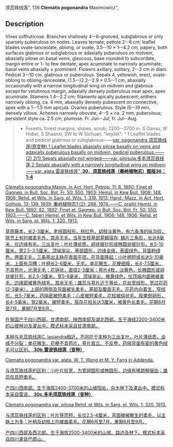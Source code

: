 须蕊铁线莲",
136.**Clematis pogonandra** Maximowicz",

## Description
Vines suffruticose. Branches shallowly 4--6-grooved, subglabrous or only sparsely puberulous on nodes. Leaves ternate; petiole 2--6 cm; leaflet blades ovate-lanceolate, oblong, or ovate, 3.5--10 × 1--4.2 cm, papery, both surfaces glabrous or subglabrous or adaxially puberulous on midvein, abaxially pilose on basal veins, glaucous, base rounded to subcordate, margin entire or 1- to few dentate, apex acuminate to narrowly acuminate; basal veins abaxially ± prominent. Flowers axillary, solitary, 2--3 cm in diam. Pedicel 3--10 cm, glabrous or puberulous. Sepals 4, yellowish, erect, ovate-oblong to oblong-lanceolate, (1.5--)2.2--2.9 × 0.5--1 cm, abaxially occasionally with a narrow longitudinal wing on midvein and glabrous except for velutinous margin, adaxially densely puberulous near apex, apex acuminate. Stamens 1.4--2.2 cm; filaments apically pubescent; anthers narrowly oblong, ca. 4 mm, abaxially densely pubescent on connective, apex with a 1--1.5 mm apicula. Ovaries puberulous. Style (5--)9 mm, densely villous. Achenes narrowly obovate, 4--5 × ca. 2 mm, puberulous; persistent style ca. 2.5 cm, plumose. Fl. Jun--Jul, fr. Jul--Aug.

> * Forests, forest margins, slopes, scrub; 2200--3700 m. S Gansu, W Hubei, S Shaanxi, SW to W Sichuan.
  "keylist": "
1 Leaflet blades and pedicel glabrous or subglabrous——<a href='/info/Clematis pogonandra var. pogonandra?t=foc'>var. pogonandra 须蕊铁线莲(原变种)
1 Leaflet blades abaxially pilose basally on veins and adaxially puberulous basally on midvein, pedicel puberulous.——(2)
2(1) Sepals abaxially not winged——<a href='/info/Clematis pogonandra var. pilosula?t=foc'>var. pilosula 多毛须蕊铁线莲
2 Sepals abaxially with a narrowly longitudinal wing on midvein——<a href='/info/Clematis pogonandra var. alata?t=foc'>var. alata 雷波铁线莲",
**30．须蕊铁线莲（秦岭植物志）图版36：1-4**

Clematis pogonandra Maxim. in Act. Hort. Petrop. 11: 8. 1890; Finet et Gagnep. in Bull. Soc. Bot. Fr. 50: 550. 1903; Hemsl. in Kew Bull. 1906: 148. 1906; Rehd. et Wils. in Sarg. pl. Wils. 1: 319. 1913; Hand.-Mazz. in Act. Hort. Gothob. 13: 139. 1939; 秦岭植物志1 (2): 288. 1974.——C. prattii Hemsl. in Kew Bull. 1892: 82. 1892; Finet et. Gagnep. in Bull. Soc. Bot. Fr. 50: 550. 1903.——C. faberi Hemsl. et Wils. in Kew Bull. 1906: 148. 1906; Rehd. et Wils. in Sarg. pl. Wils. 1: 320. 1913.

草质藤本，长2-3厘米。老枝圆柱形，棕红色，幼枝淡黄色，有六条浅的纵沟纹，除节上有时被柔毛外，其余无毛，当年生枝基部芽鳞宿存; 鳞片三角形，长达8毫米，仅边缘有毛。三出复叶；叶片薄纸质，卵状披针形或椭圆状披针形，长5-10厘米，宽2.5-3.5厘米，顶端渐尖，基部圆形，边缘全缘，表面绿色，背面粉绿色，两面无毛，三条基出主脉在表面平坦，在背面隆起；小叶柄短或长达5-10毫米，上面有沟槽；叶柄长2-6厘米，无毛。单花腋生，花梗细瘦，长4-7.5厘米，不具苞片，光滑无毛；花钟状，直径2-3厘米；萼片4枚，淡黄色，长椭圆形或卵状披针形，长2.5-3厘米，宽5-8毫米，顶端渐尖，微黄绿色，仅顶端内面微被柔毛，边缘密被黄色绒毛，其余无毛；雄蕊与萼片近于等长，花丝宽线形，宽过花药(2-3毫米），上部的两侧及背面被长柔毛，基部及腹面无毛，花药内向着生，窄线形，长5-7毫米，药隔密被短柔毛；心皮被短柔毛，花柱被绢状毛。瘦果倒卵形，长4-5毫米，宽2毫米，被短柔毛，宿存花柱长达3厘米，被黄色长柔毛。花期6月至7月，果期7月至8月。

在我国产于四川西部、甘肃南部、陕西南部及湖北西部。生于海拔2200-3400米的山坡林边及灌丛中。模式标本采自甘肃南部。

本种与毛蕊铁线莲C. lasiandra相近，不同在于本种为三出复叶，叶片薄纸质，全缘不分裂；单花腋生，花梗不具苞片，萼片直立、不反卷，药隔背面有密的黄色绒毛可以区别。
**30b.雷波铁线莲（变种）**

Clematis pogonandra var. alata. W. T. Wang et M. Y. Fang in Addenda.

与须蕊铁线莲的区别：小叶片较宽，为宽卵圆形或椭圆形，边缘有稀疏粗锯齿；雄蕊仅具短柔毛。

产四川西南部。生于海拔2400-3700米的山坡阳处，杂木林下及灌丛中。模式标本采自雷波。
**30c.多毛须蕊铁线莲（变种）**

Clematis pogonandra var. pilosa Rehd. et Wils. in Sarg. pl. Wils. 1: 320. 1913.

与须蕊铁线莲的区别：叶片狭而短，长仅2.5-4厘米，背面微被散生的柔毛，以主脉上为多；叶柄及幼枝上均被曲柔毛。花期6月至7月，果期8月至9月。

产四川西部及西北部。生于海拔2500-3400米的山坡、路边及林下。模式标本采自四川灌县巴郎山。
